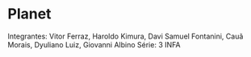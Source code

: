 # Planet
Integrantes: Vitor Ferraz, Haroldo Kimura, Davi Samuel Fontanini, Cauã Morais, Dyuliano Luiz, Giovanni Albino
Série: 3 INFA
